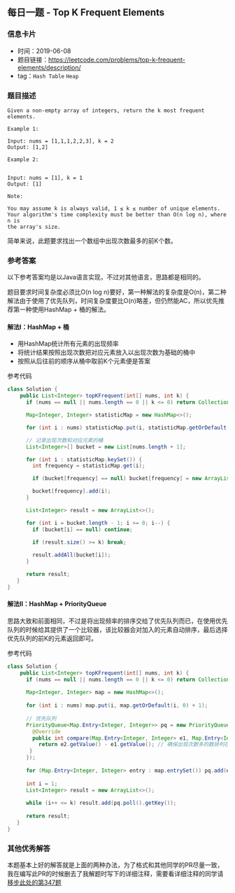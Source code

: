 ## 每日一题 - Top K Frequent Elements

### 信息卡片

- 时间：2019-06-08
- 题目链接：https://leetcode.com/problems/top-k-frequent-elements/description/
- tag：`Hash Table` `Heap`

### 题目描述

```
Given a non-empty array of integers, return the k most frequent elements.
 
Example 1:
 
Input: nums = [1,1,1,2,2,3], k = 2
Output: [1,2]

Example 2:


Input: nums = [1], k = 1
Output: [1] 
 
Note:  
 
You may assume k is always valid, 1 ≤ k ≤ number of unique elements.
Your algorithm's time complexity must be better than O(n log n), where n is
the array's size.
```

简单来说，此题要求找出一个数组中出现次数最多的前K个数。

### 参考答案

以下参考答案均是以Java语言实现，不过对其他语言，思路都是相同的。

题目要求时间复杂度必须比O(n log n)要好，第一种解法的复杂度是O(n)，第二种解法由于使用了优先队列，时间复杂度要比O(n)略差，但仍然能AC，所以优先推荐第一种使用HashMap + 桶的解法。

#### 解法I：HashMap + 桶

* 用HashMap统计所有元素的出现频率
* 将统计结果按照出现次数把对应元素放入以出现次数为基础的桶中
* 按照从后往前的顺序从桶中取前K个元素便是答案

参考代码
```java
class Solution {
    public List<Integer> topKFrequent(int[] nums, int k) {
      if (nums == null || nums.length == 0 || k <= 0) return Collections.emptyList();

      Map<Integer, Integer> statisticMap = new HashMap<>();

      for (int i : nums) statisticMap.put(i, statisticMap.getOrDefault(i, 0) + 1);

      // 记录出现次数和对应元素的桶
      List<Integer>[] bucket = new List[nums.length + 1];

      for (int i : statisticMap.keySet()) {
        int frequency = statisticMap.get(i);

        if (bucket[frequency] == null) bucket[frequency] = new ArrayList<Integer>();

        bucket[frequency].add(i);
      }

      List<Integer> result = new ArrayList<>();

      for (int i = bucket.length - 1; i >= 0; i--) {
        if (bucket[i] == null) continue;
        
        if (result.size() >= k) break;

        result.addAll(bucket[i]);
      }

      return result;
   }
}
```
#### 解法II：HashMap + PriorityQueue

思路大致和前面相同，不过是将出现频率的排序交给了优先队列而已，在使用优先队列的时候给其提供了一个比较器，该比较器会对加入的元素自动排序，最后选择优先队列的前K的元素返回即可。

参考代码
```java
class Solution {
    public List<Integer> topKFrequent(int[] nums, int k) {
      if (nums == null || nums.length == 0 || k <= 0) return Collections.emptyList();
      
      Map<Integer, Integer> map = new HashMap<>();
      
      for (int i : nums) map.put(i, map.getOrDefault(i, 0) + 1);
      
      // 优先队列
      PriorityQueue<Map.Entry<Integer, Integer>> pq = new PriorityQueue<>(new Comparator<Map.Entry<Integer, Integer>>() {
        @Override
        public int compare(Map.Entry<Integer, Integer> e1, Map.Entry<Integer, Integer> e2) {
          return e2.getValue() - e1.getValue(); // 确保出现次数多的数排列在队列的前面
       }
      });
      
      for (Map.Entry<Integer, Integer> entry : map.entrySet()) pq.add(entry);
      
      int i = 1;
      List<Integer> result = new ArrayList<>();
      
      while (i++ <= k) result.add(pq.poll().getKey());
      
      return result;
   }
}
```
### 其他优秀解答

本题基本上好的解答就是上面的两种办法，为了格式和其他同学的PR尽量一致，我在编写此PR的时候删去了我解题时写下的详细注释，需要看详细注释的同学请[移步此处的第347题](https://github.com/jsycdut/leetcode/tree/master/practice/leetcode/301-400)
